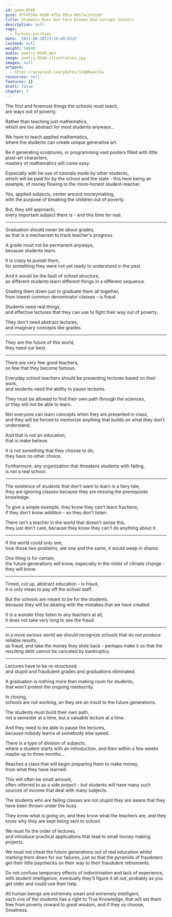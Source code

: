 ```yaml
---
id: poem-0546
guid: 87fdf58a-45d0-4f1b-83ca-891fac2cb1e9
title: Students Must Not Face Broken And Corrupt Schools
description: null
tags:
  - furkies-purrkies
date: '2021-08-28T23:18:49.032Z'
lastmod: null
weight: 54600
audio: poetry-0546.mp3
image: poetry-0546-illustration.jpg
images: null
artwork:
  - https://unsplash.com/photos/1VqHRwxcCCw
resources: null
features: {}
draft: false
chapter: 3
---
```


The first and foremost things the schools must teach,\
are ways out of poverty.

Rather than teaching just mathematics,\
which are too abstract for most students anyways...

We have to teach applied mathematics,\
where the students can create unique generative art.

Be it generating sculptures, or programming vast posters filled with little pixel-art characters,\
mastery of mathematics will come easy.

Especially with he use of tutorials made by other students,\
which will be paid for by the school and the state - this here being an example, of money flowing to the more-honest student-teacher.

Yes, applied subjects, center around moneymaking,\
with the purpose of breaking the children out of poverty.

But, they still approach,\
every important subject there is - and this time for real.

---

Graduation should never be about grades,\
as that is a mechanism to track teacher's progress.

A grade must not be permanent anyways,\
because students learn.

It is crazy to punish them,\
for something they were not yet ready to understand in the past.

And it would be the fault of school structure,\
as different students learn different things in a different sequence.

Grading them down just to graduate them all together,\
from lowest common denominator classes - is fraud.

Students need real things,\
and effective lectures that they can use to fight their way out of poverty.

They don't need abstract lectures,\
and imaginary concepts like grades.

---

They are the future of this world,\
they need our best.

---

There are very few good teachers,\
so few that they become famous.

Everyday school teachers should be presenting lectures based on their work,\
and students need the ability to pause lectures.

They must be allowed to find their own path through the sciences,\
or they will not be able to learn.

Not everyone can learn concepts when they are presented in class,\
and they will be forced to memorize anything that builds on what they don't understand.

And that is not an education,\
that is make believe.

It is not something that they choose to do,\
they have no other choice.

Furthermore, any organization that threatens students with failing,\
is not a real school.

---

The existence of students that don't want to learn is a fairy tale,\
they are ignoring classes because they are missing the prerequisite knowledge.

To give a simple example, they know they can't learn fractions,\
if they don't know addition - so they don't listen.

There isn't a teacher in the world that doesn't sense this,\
they just don't care, because they know they can't do anything about it.

---

If the world could only see,\
how those two problems, are one and the same, it would weep in shame.

One thing is for certain,\
the future generations will know, especially in the midst of climate change - they will know.

---

Timed, cut up, abstract education - is fraud,\
it is only mean to pay off the school staff.

But the schools are meant to be for the students,\
because they will be dealing with the mistakes that we have created.

It is a wonder they listen to any teachers at all,\
it does not take very long to see the fraud.

---

In a more serious world we should recognize schools that do not produce reliable results,\
as fraud, and take the money they stole back - perhaps make it so that the resulting debt cannot be canceled by bankruptcy.

---

Lectures have to be re-structured,\
and stupid and fraudulent grades and graduations eliminated.

A graduation is nothing more than making room for students,\
that won't protest the ongoing mediocrity.

In closing,\
schools are not working, an they are an insult to the future generations.

The students must build their own path,\
not a semester at a time, but a valuable lecture at a time.

And they need to be able to pause the lectures,\
because nobody learns at somebody else speed.

There is a type of division of subjects,\
where a student starts with an introduction, and then within a few weeks maybe up to three months...

Reaches a class that will begin preparing them to make money,\
from what they have learned.

This will often be small amount,\
often referred to as a side project - but students will have many such sources of income that deal with many subjects.

The students who are failing classes are not stupid they are aware that they have been thrown under the buss.

They know what is going on, and they know what the teachers are, and they know why they are kept being sent to school.

We must fix the order of lectures,\
and introduce practical applications that lead to small money making projects.

We must not cheat the future generations out of real education whilst marking them down for our failures, just so that the pyramids of fraudsters get their little paychecks on their way to their fraudulent retirements.

Do not confuse temporary effects of indoctrination and lack of experience,\
with student intelligence, eventually they'll figure it all out, probably as you get older and could use their help.

All human beings are extremely smart and extremely intelligent,\
each one of the students has a right to True Knowledge, that will set them free from poverty onward to great wisdom, and if they so choose, Greatness.

